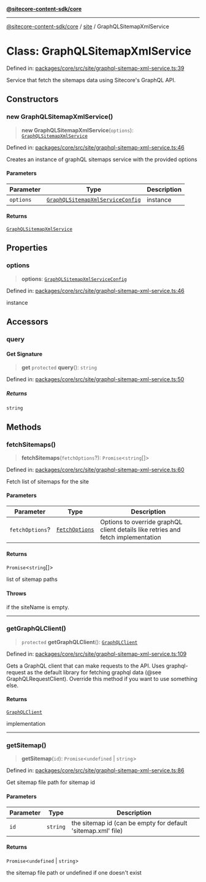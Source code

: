 [**@sitecore-content-sdk/core**](../../README.md)

***

[@sitecore-content-sdk/core](../../README.md) / [site](../README.md) / GraphQLSitemapXmlService

# Class: GraphQLSitemapXmlService

Defined in: [packages/core/src/site/graphql-sitemap-xml-service.ts:39](https://github.com/Sitecore/content-sdk/blob/d66d73920955c32f18807cacf98f4ede97be14bd/packages/core/src/site/graphql-sitemap-xml-service.ts#L39)

Service that fetch the sitemaps data using Sitecore's GraphQL API.

## Constructors

### new GraphQLSitemapXmlService()

> **new GraphQLSitemapXmlService**(`options`): [`GraphQLSitemapXmlService`](GraphQLSitemapXmlService.md)

Defined in: [packages/core/src/site/graphql-sitemap-xml-service.ts:46](https://github.com/Sitecore/content-sdk/blob/d66d73920955c32f18807cacf98f4ede97be14bd/packages/core/src/site/graphql-sitemap-xml-service.ts#L46)

Creates an instance of graphQL sitemaps service with the provided options

#### Parameters

| Parameter | Type | Description |
| ------ | ------ | ------ |
| `options` | [`GraphQLSitemapXmlServiceConfig`](../type-aliases/GraphQLSitemapXmlServiceConfig.md) | instance |

#### Returns

[`GraphQLSitemapXmlService`](GraphQLSitemapXmlService.md)

## Properties

### options

> **options**: [`GraphQLSitemapXmlServiceConfig`](../type-aliases/GraphQLSitemapXmlServiceConfig.md)

Defined in: [packages/core/src/site/graphql-sitemap-xml-service.ts:46](https://github.com/Sitecore/content-sdk/blob/d66d73920955c32f18807cacf98f4ede97be14bd/packages/core/src/site/graphql-sitemap-xml-service.ts#L46)

instance

## Accessors

### query

#### Get Signature

> **get** `protected` **query**(): `string`

Defined in: [packages/core/src/site/graphql-sitemap-xml-service.ts:50](https://github.com/Sitecore/content-sdk/blob/d66d73920955c32f18807cacf98f4ede97be14bd/packages/core/src/site/graphql-sitemap-xml-service.ts#L50)

##### Returns

`string`

## Methods

### fetchSitemaps()

> **fetchSitemaps**(`fetchOptions`?): `Promise`\<`string`[]\>

Defined in: [packages/core/src/site/graphql-sitemap-xml-service.ts:60](https://github.com/Sitecore/content-sdk/blob/d66d73920955c32f18807cacf98f4ede97be14bd/packages/core/src/site/graphql-sitemap-xml-service.ts#L60)

Fetch list of sitemaps for the site

#### Parameters

| Parameter | Type | Description |
| ------ | ------ | ------ |
| `fetchOptions`? | [`FetchOptions`](../../client/type-aliases/FetchOptions.md) | Options to override graphQL client details like retries and fetch implementation |

#### Returns

`Promise`\<`string`[]\>

list of sitemap paths

#### Throws

if the siteName is empty.

***

### getGraphQLClient()

> `protected` **getGraphQLClient**(): [`GraphQLClient`](../../index/interfaces/GraphQLClient.md)

Defined in: [packages/core/src/site/graphql-sitemap-xml-service.ts:109](https://github.com/Sitecore/content-sdk/blob/d66d73920955c32f18807cacf98f4ede97be14bd/packages/core/src/site/graphql-sitemap-xml-service.ts#L109)

Gets a GraphQL client that can make requests to the API. Uses graphql-request as the default
library for fetching graphql data (@see GraphQLRequestClient). Override this method if you
want to use something else.

#### Returns

[`GraphQLClient`](../../index/interfaces/GraphQLClient.md)

implementation

***

### getSitemap()

> **getSitemap**(`id`): `Promise`\<`undefined` \| `string`\>

Defined in: [packages/core/src/site/graphql-sitemap-xml-service.ts:86](https://github.com/Sitecore/content-sdk/blob/d66d73920955c32f18807cacf98f4ede97be14bd/packages/core/src/site/graphql-sitemap-xml-service.ts#L86)

Get sitemap file path for sitemap id

#### Parameters

| Parameter | Type | Description |
| ------ | ------ | ------ |
| `id` | `string` | the sitemap id (can be empty for default 'sitemap.xml' file) |

#### Returns

`Promise`\<`undefined` \| `string`\>

the sitemap file path or undefined if one doesn't exist
